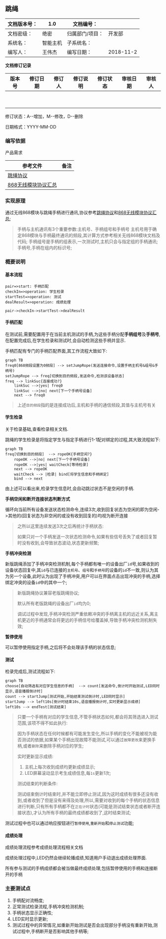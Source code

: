 ## 跳绳



| 文档版本号： | 1.0      | 文档编号：      |           |
| ------------ | -------- | --------------- | --------- |
| 文档密级：   | 绝密     | 归属部门/项目： | 开发部    |
| 系统名：     | 智能主机 | 子系统名：      |           |
| 编写人：     | 王伟杰   | 编写日期：      | 2018-11-2 |



**文档修订记录**

| **版本号** | **修订日期** | **修订人** | **修订说明** | **修订状态** | **审核日期** | **审核人** |
| ---------- | ------------ | ---------- | ------------ | ------------ | ------------ | ---------- |
|            |              |            |              |              |              |            |
|            |              |            |              |              |              |            |
|            |              |            |              |              |              |            |
|            |              |            |              |              |              |            |
|            |              |            |              |              |              |            |
|            |              |            |              |              |              |            |
|            |              |            |              |              |              |            |
|            |              |            |              |              |              |            |
|            |              |            |              |              |              |            |

修订状态：A--增加，M--修改，D--删除

日期格式：YYYY-MM-DD

### 编写依据

产品需求

| **参考文件**                                         | **备注** |
| ---------------------------------------------------- | -------- |
| [跳绳协议](./ref/跳绳协议.doc)                       |          |
| [868无线模块协议汇总](./ref/868无线模块协议汇总.doc) |          |

### 实现原理

通过无线868模块与跳绳手柄进行通讯,协议参考[跳绳协议](./ref/跳绳协议.doc)和[868无线模块协议汇总](./ref/868无线模块协议汇总.doc);
> 手柄与主机通讯有3个重要参数:主机号、手柄组号和手柄号
> 主机号用于确定868模块与手柄最终通讯的频段,其计算方式参考相关无线868模块文档及代码;
> 手柄组号是手柄的组表示,一次测试时,主机只会与指定组的手柄通讯;
> 手柄号,手柄在组内的标识号;

### 概要说明

#### 基本流程

```flow
pair=>start: 手柄匹配
checkIn=>operation: 学生检录
startTest=>operation: 测试
dealResult=>operation: 成绩处理

pair->checkIn->startTest->dealResult
```

#### 手柄匹配

在测试前,需要配置用于在当前主机测试的手柄,为这些手柄分配**手柄组号**及**手柄号**,在配置完成后,在学生检录和测试时,会自动检测这些手柄并显示.

手柄匹配有专门的手柄匹配界面,其工作流程大致如下:

```mermaid
graph TB
freq0[868频段设置为0频段] --> setJumpRope(发送连接命令,设置手柄主机号&组号&手柄号)
setJumpRope --> freq[切换到目的频段,发送命令,检测该设备状态]
freq --> linkSuc{连接成功?}
    linkSuc -->|yes| freq0
    linkSuc -->|no| next[下一个手柄号设备]
	next --> freq0
```

> 上述`目的频段`指的是连接成功后,主机和手柄的通信频段,其值与主机号有关

#### 学生检录

关于检录基础,查看检录相关文档.

跳绳的学生检录是将指定学生与指定手柄进行1-1配对绑定的过程,其大致流程如下:

```mermaid
graph TB
freq[切换到目的频段]  --> ropeOK{手柄空闲?}
    ropeOK -->|no| next[下一个手柄号设备]
    ropeOK -->|yes| waitCheck[等待检录]
	next --> ropeOK
	waitCheck --> |检录| bind[将学生信息和手柄绑定]
	bind --> next
```

由上述可以看出来,检录学生信息时,会自动跳过状态不是空闲的手柄.

**手柄空闲和断开连接状态判断方式**

循环向当前所有设备发送状态检测命令,连续3次,收到回复状态为空闲的即为空闲->其他的(回复状态为非空闲的或没有收到回复的)均视为断开连接

> 之所以这里连续发送3次之后再统计手柄状态:
>
> 如果只对一个手柄发送一次状态检测命令,如果有些信号丢失了或者回复暂时没有收到,会导致状态波动,状态更新频繁;

**手柄冲突检测**

新版跳绳添加了手柄冲突检测机制,每个手柄都有唯一的设备出厂`id`号,如果收到的设备状态回复中,其`id`与已连接的`主机号`、`组号`和`手柄号`的设备的`id`不一致,则认为其为另一个设备,此时认为出现了手柄冲突,用户可以在界面点击出现冲突的手柄,选择绑定冲突的设备`id`中的其中一个;

> 新版跳绳协议兼容老版跳绳协议;
>
> 默认所有老版跳绳的设备出厂`id`均为0;
>
> 调试过程中发现,手柄冲突检测严重依赖冲突的手柄离主机的远近关系,离主机更近的手柄通常会将更远的手柄信号给覆盖掉,导致手柄冲突检测机制失效;

**暂停使用**

可以暂停使用指定手柄,之后将不会处理该手柄的状态信息;

#### 测试

检录完成后,测试流程如下:

```mermaid
graph TB
choose[自动筛选有对应学生信息的手柄]  --> count[发送命令,倒计时开始测试,LED同时显示,语音播报倒计时]
count --> startJump[测试开始,开始结束测试倒计时,LED同时显示]
startJump --> left10s[倒计时结束10s,语音播报倒计时,实时更新显示成绩]
left10s --> endTest[测试结束]
```

> 只要一个手柄有对应的学生信息,不管手柄状态如何,都会将其筛选进入测试范围,该项不得不如此执行:
>
> 因为手柄状态在任何时候都有可能发生变化,所以手柄的变化不能被视为能否测试的依据,如果某个手柄出现故障不能测试,可以通过`故障更改`来更换手柄,或者`删除`来删除手柄对应的学生;
>
> 实时更新显示成绩:
>
> 1. 主机上每次收到成绩均更新成绩显示;
> 2. LED屏幕滚动显示考生成绩信息,每`1s`更新1次;
>
> 测试结束的判断条件:
>
> 测试结束倒计时结束时,并不能立即停止测试,因为这时成绩有很多还没有收到,或者收到了但是没有来得及处理,所以,需要对收到的每个手柄的状态信息进行判断,只有所有手柄都不在`正在计时`状态(可能是测试结束状态或者断开连接状态),才认为所有手柄的最终成绩都收到了,这时结束测试;

测试过程中也可以通过响应按钮进行`暂停使用`,`重新开始`和`停止测试`功能;

#### 成绩处理

成绩处理流程参考成绩处理流程相关文档

成绩处理过程中,LED仍然会继续轮播成绩,知道用户手动退出成绩处理界面.

所有参与测试的手柄成绩都会被当做最终成绩处理,包括暂停使用的手柄和连接断开的手柄

### 主要测试点

1. 手柄配对流畅度;
2. 正常测试检录流程,手柄冲突检测机制;
3. 手柄状态显示正确性;
4. LED实时显示更新;
5. 测试过程中的异常情况,如重新开始测试是否会出现部分手柄没有重新开始,测试过程中,手柄断开是否影响其他手柄等;